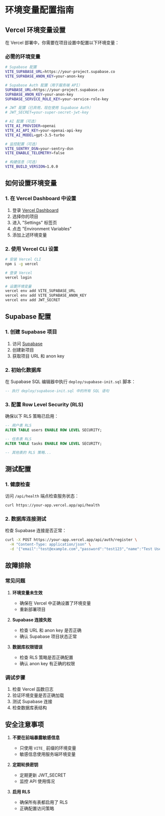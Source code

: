 # 环境变量配置指南

## Vercel 环境变量设置

在 Vercel 部署中，你需要在项目设置中配置以下环境变量：

### 必需的环境变量

```bash
# Supabase 配置
VITE_SUPABASE_URL=https://your-project.supabase.co
VITE_SUPABASE_ANON_KEY=your-anon-key

# Supabase Auth 配置（用于服务端 API）
SUPABASE_URL=https://your-project.supabase.co
SUPABASE_ANON_KEY=your-anon-key
SUPABASE_SERVICE_ROLE_KEY=your-service-role-key

# JWT 配置（已弃用，现在使用 Supabase Auth）
# JWT_SECRET=your-super-secret-jwt-key

# AI 配置（可选）
VITE_AI_PROVIDER=openai
VITE_AI_API_KEY=your-openai-api-key
VITE_AI_MODEL=gpt-3.5-turbo

# 监控配置（可选）
VITE_SENTRY_DSN=your-sentry-dsn
VITE_ENABLE_TELEMETRY=false

# 构建信息（可选）
VITE_BUILD_VERSION=1.0.0
```

## 如何设置环境变量

### 1. 在 Vercel Dashboard 中设置

1. 登录 [Vercel Dashboard](https://vercel.com/dashboard)
2. 选择你的项目
3. 进入 "Settings" 标签页
4. 点击 "Environment Variables"
5. 添加上述环境变量

### 2. 使用 Vercel CLI 设置

```bash
# 安装 Vercel CLI
npm i -g vercel

# 登录 Vercel
vercel login

# 设置环境变量
vercel env add VITE_SUPABASE_URL
vercel env add VITE_SUPABASE_ANON_KEY
vercel env add JWT_SECRET
```

## Supabase 配置

### 1. 创建 Supabase 项目

1. 访问 [Supabase](https://supabase.com)
2. 创建新项目
3. 获取项目 URL 和 anon key

### 2. 初始化数据库

在 Supabase SQL 编辑器中执行 `deploy/supabase-init.sql` 脚本：

```sql
-- 执行 deploy/supabase-init.sql 中的所有 SQL 语句
```

### 3. 配置 Row Level Security (RLS)

确保以下 RLS 策略已启用：

```sql
-- 用户表 RLS
ALTER TABLE users ENABLE ROW LEVEL SECURITY;

-- 任务表 RLS
ALTER TABLE tasks ENABLE ROW LEVEL SECURITY;

-- 其他表的 RLS 策略...
```

## 测试配置

### 1. 健康检查

访问 `/api/health` 端点检查服务状态：

```bash
curl https://your-app.vercel.app/api/health
```

### 2. 数据库连接测试

检查 Supabase 连接是否正常：

```bash
curl -X POST https://your-app.vercel.app/api/auth/register \
  -H "Content-Type: application/json" \
  -d '{"email":"test@example.com","password":"test123","name":"Test User"}'
```

## 故障排除

### 常见问题

1. **环境变量未生效**
   - 确保在 Vercel 中正确设置了环境变量
   - 重新部署项目

2. **Supabase 连接失败**
   - 检查 URL 和 anon key 是否正确
   - 确认 Supabase 项目状态正常

3. **数据库权限错误**
   - 检查 RLS 策略是否正确配置
   - 确认 anon key 有正确的权限

### 调试步骤

1. 检查 Vercel 函数日志
2. 验证环境变量是否正确加载
3. 测试 Supabase 连接
4. 检查数据库表结构

## 安全注意事项

1. **不要在前端暴露敏感信息**
   - 只使用 `VITE_` 前缀的环境变量
   - 敏感信息使用服务端环境变量

2. **定期轮换密钥**
   - 定期更新 JWT_SECRET
   - 监控 API 使用情况

3. **启用 RLS**
   - 确保所有表都启用了 RLS
   - 正确配置访问策略
